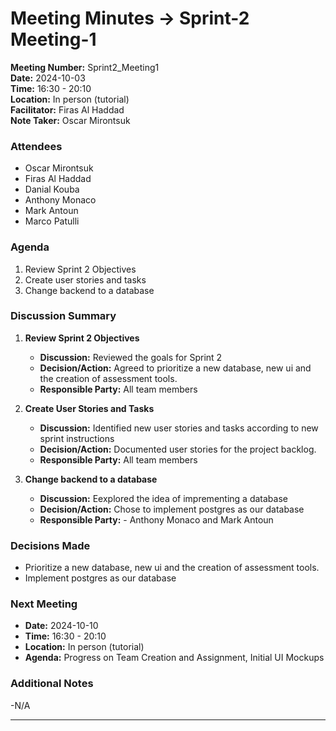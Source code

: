 # Meeting Minutes -> Sprint-2 Meeting-1
**Meeting Number:** Sprint2_Meeting1  
**Date:** 2024-10-03  
**Time:** 16:30 - 20:10   
**Location:** In person (tutorial)  
**Facilitator:** Firas Al Haddad    
**Note Taker:** Oscar Mirontsuk
### Attendees

- Oscar Mirontsuk
- Firas Al Haddad
- Danial Kouba
- Anthony Monaco
- Mark Antoun
- Marco Patulli


### Agenda

1. Review Sprint 2 Objectives
2. Create user stories and tasks 
3. Change backend to a database


### Discussion Summary

1. **Review Sprint 2 Objectives**
   
   - **Discussion:** Reviewed the goals for Sprint 2
   - **Decision/Action:** Agreed to prioritize a new database, new ui and the creation of assessment tools.
   - **Responsible Party:** All team members

2. **Create User Stories and Tasks**
   
   - **Discussion:** Identified new user stories and tasks according to new sprint instructions
   - **Decision/Action:** Documented user stories for the project backlog.
   - **Responsible Party:** All team members

3. **Change backend to a database**
   
   - **Discussion:** Eexplored the idea of imprementing a database
   - **Decision/Action:** Chose to implement postgres as our database
   - **Responsible Party:** - Anthony Monaco and Mark Antoun



### Decisions Made

- Prioritize a new database, new ui and the creation of assessment tools.
- Implement postgres as our database

### Next Meeting

- **Date:** 2024-10-10
- **Time:** 16:30 - 20:10   
- **Location:** In person (tutorial) 
- **Agenda:** Progress on Team Creation and Assignment, Initial UI Mockups

### Additional Notes
 
 -N/A

---

